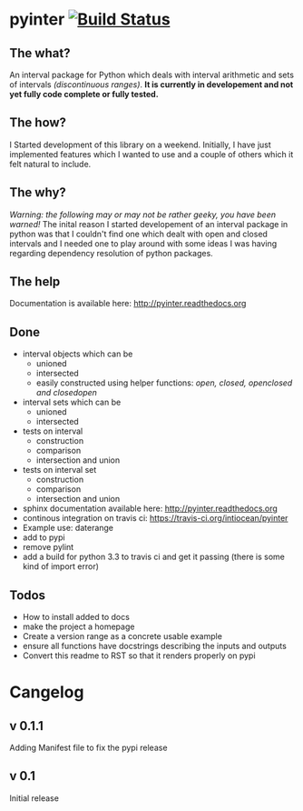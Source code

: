 pyinter  [![Build Status](https://travis-ci.org/intiocean/pyinter.png)](https://travis-ci.org/intiocean/pyinter)
=======

The what?
---------
An interval package for Python which deals with interval arithmetic and sets of intervals *(discontinuous ranges)*. **It is currently in developement and not yet fully code complete or fully tested.**

The how?
--------
I Started development of this library on a weekend. Initially, I have just implemented features which I wanted to use and a couple of others which it felt natural to include.

The why?
--------
*Warning: the following may or may not be rather geeky, you have been warned!* The inital reason I started developement of an interval package in python was that I couldn't find one which dealt with open and closed intervals and I needed one to play around with some ideas I was having regarding dependency resolution of python packages.

The help
--------
Documentation is available here: http://pyinter.readthedocs.org

Done
----
- interval objects which can be
    - unioned
    - intersected
    - easily constructed using helper functions: *open, closed, openclosed and closedopen*
- interval sets which can be
    - unioned
    - intersected
- tests on interval
    - construction
    - comparison
    - intersection and union
- tests on interval set
    - construction
    - comparison
    - intersection and union
- sphinx documentation available here: http://pyinter.readthedocs.org
- continous integration on travis ci: https://travis-ci.org/intiocean/pyinter
- Example use: daterange
- add to pypi
- remove pylint
- add a build for python 3.3 to travis ci and get it passing (there is some kind of import error)

Todos
-----
- How to install added to docs
- make the project a homepage
- Create a version range as a concrete usable example
- ensure all functions have docstrings describing the inputs and outputs
- Convert this readme to RST so that it renders properly on pypi

Cangelog
========
v 0.1.1
-------
Adding Manifest file to fix the pypi release

v 0.1
-----
Initial release
